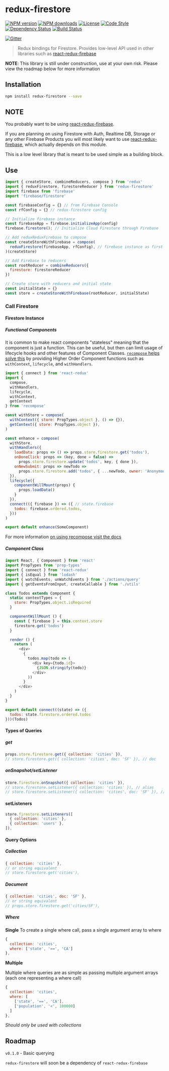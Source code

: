 # redux-firestore

[![NPM version][npm-image]][npm-url]
[![NPM downloads][npm-downloads-image]][npm-url]
[![License][license-image]][license-url]
[![Code Style][code-style-image]][code-style-url]
[![Dependency Status][daviddm-image]][daviddm-url]
[![Build Status][travis-image]][travis-url]

[![Gitter][gitter-image]][gitter-url]
<!-- [![Quality][quality-image]][quality-url] -->
<!-- [![Code Coverage][coverage-image]][coverage-url] -->

> Redux bindings for Firestore. Provides low-level API used in other libraries such as [react-redux-firebase](https://github.com/prescottprue/react-redux-firebase)

**NOTE**: This library is still under construction, use at your own risk. Please view the roadmap below for more information

## Installation

```sh
npm install redux-firestore --save
```

## NOTE

You probably want to be using [react-redux-firebase](https://github.com/prescottprue/react-redux-firebase).

If you are planning on using Firestore with Auth, Realtime DB, Storage or any other Firebase Products you will most likely want to use [react-redux-firebase](https://github.com/prescottprue/react-redux-firebase), which actually depends on this module.

This is a low level library that is meant to be used simple as a building block.

## Use

```javascript
import { createStore, combineReducers, compose } from 'redux'
import { reduxFirestore, firestoreReducer } from 'redux-firestore'
import firebase from 'firebase'
import 'firebase/firestore'

const firebaseConfig = {} // from Firebase Console
const rfConfig = {} // redux-firestore config

// Initialize firebase instance
const firebaseApp = firebase.initializeApp(config)
firebase.firestore(); // Initialize Cloud Firestore through Firebase

// Add reduxReduxFirebase to compose
const createStoreWithFirebase = compose(
  reduxFirestore(firebaseApp, rfConfig), // firebase instance as first argument
)(createStore)

// Add Firebase to reducers
const rootReducer = combineReducers({
  firestore: firestoreReducer
})

// Create store with reducers and initial state
const initialState = {}
const store = createStoreWithFirebase(rootReducer, initialState)
```

### Call Firestore

#### Firestore Instance

##### Functional Components

It is common to make react components "stateless" meaning that the component is just a function. This can be useful, but then can limit usage of lifecycle hooks and other features of Component Classes. [`recompose` helps solve this](https://github.com/acdlite/recompose/blob/master/docs/API.md) by providing Higher Order Component functions such as `withContext`, `lifecycle`, and `withHandlers`.

```js
import { connect } from 'react-redux'
import {
  compose,
  withHandlers,
  lifecycle,
  withContext,
  getContext
} from 'recompose'

const withStore = compose(
  withContext({ store: PropTypes.object }, () => {}),
  getContext({ store: PropTypes.object }),
)

const enhance = compose(
  withStore,
  withHandlers({
    loadData: props => () => props.store.firestore.get('todos'),
    onDoneClick: props => (key, done = false) =>
      props.store.firestore.update('todos', key, { done }),
    onNewSubmit: props => newTodo =>
      props.store.firestore.add('todos', { ...newTodo, owner: 'Anonymous' }),
  }),
  lifecycle({
    componentWillMount(props) {
      props.loadData()
    }
  }),
  connect(({ firebase }) => ({ // state.firebase
    todos: firebase.ordered.todos,
  }))
)

export default enhance(SomeComponent)
```

For more information [on using recompose visit the docs](https://github.com/acdlite/recompose/blob/master/docs/API.md)

##### Component Class

```js
import React, { Component } from 'react'
import PropTypes from 'prop-types'
import { connect } from 'react-redux'
import { isEqual } from 'lodash'
import { watchEvents, unWatchEvents } from './actions/query'
import { getEventsFromInput, createCallable } from './utils'

class Todos extends Component {
  static contextTypes = {
    store: PropTypes.object.isRequired
  }

  componentWillMount () {
    const { firebase } = this.context.store
    firestore.get('todos')
  }

  render () {
    return (
      <div>
        {
          todos.map(todo => (
            <div key={todo.id}>
              {JSON.stringify(todo)}
            </div>
          ))
        }
      </div>
    )
  }
}

export default connect((state) => ({
  todos: state.firestore.ordered.todos
}))(Todos)
```

#### Types of Queries

##### get
```js
props.store.firestore.get({ collection: 'cities' }),
// store.firestore.get({ collection: 'cities', doc: 'SF' }), // doc
```

##### onSnapshot/setListener

```js
store.firestore.onSnapshot({ collection: 'cities' }),
// store.firestore.setListener({ collection: 'cities' }), // alias
// store.firestore.setListener({ collection: 'cities', doc: 'SF' }), // doc
```

#### setListeners

```js
store.firestore.setListeners([
  { collection: 'cities' },
  { collection: 'users' },
]),
```

#### Query Options

##### Collection
```js
{ collection: 'cities' },
// or string equivalent
// store.firestore.get('cities'),
```

##### Document

```js
{ collection: 'cities', doc: 'SF' },
// or string equivalent
// props.store.firestore.get('cities/SF'),
```

##### Where

**Single**
To create a single where call, pass a single argument array to where

```js
{
  collection: 'cities',
  where: ['state', '==', 'CA']
},
```

**Multiple**

Multiple where queries are as simple as passing multiple argument arrays (each one representing a where call)

```js
{
  collection: 'cities',
  where: [
    ['state', '==', 'CA'],
    ['population', '<', 100000]
  ]
},
```

*Should only be used with collections*

<!-- #### Middleware

`redux-firestore`'s enhancer offers a new middleware setup that was not offered in `react-redux-firebase` (but will eventually make it `redux-firebase`)
**Note**: This syntax is just a sample and is not currently released

##### Setup
```js
```


##### Usage

```js
import { FIREBASE_CALL } from 'redux-firestore'

dispatch({
  type: FIREBASE_CALL,
  collection: 'users', // only used when namespace is firestore
  method:  'get' // get method
})
```

Some of the goals behind this approach include:

1. Not needing to pass around a Firebase instance (with `react-redux-firebase` this meant using `firebaseConnect` HOC or `getFirebase`)
2. Follows [patterns outlined in the redux docs for data fetching](http://redux.js.org/docs/advanced/ExampleRedditAPI.html)
3. Easier to expand/change internal API as Firebase/Firestore API grows & changes -->


## Roadmap

`v0.1.0` - Basic querying

`redux-firestore` will soon be a dependency of `react-redux-firebase`

[npm-image]: https://img.shields.io/npm/v/redux-firestore.svg?style=flat-square
[npm-url]: https://npmjs.org/package/redux-firestore
[npm-downloads-image]: https://img.shields.io/npm/dm/redux-firestore.svg?style=flat-square
[quality-image]: http://npm.packagequality.com/shield/redux-firestore.svg?style=flat-square
[quality-url]: https://packagequality.com/#?package=redux-firestore
[travis-image]: https://img.shields.io/travis/prescottprue/redux-firestore/master.svg?style=flat-square
[travis-url]: https://travis-ci.org/prescottprue/redux-firestore
[daviddm-image]: https://img.shields.io/david/prescottprue/redux-firestore.svg?style=flat-square
[daviddm-url]: https://david-dm.org/prescottprue/redux-firestore
[climate-image]: https://img.shields.io/codeclimate/github/prescottprue/redux-firestore.svg?style=flat-square
[climate-url]: https://codeclimate.com/github/prescottprue/redux-firestore
[coverage-image]: https://img.shields.io/codecov/c/github/prescottprue/redux-firestore.svg?style=flat-square
[coverage-url]: https://codecov.io/gh/prescottprue/redux-firestore
[license-image]: https://img.shields.io/npm/l/redux-firestore.svg?style=flat-square
[license-url]: https://github.com/prescottprue/redux-firestore/blob/master/LICENSE
[code-style-image]: https://img.shields.io/badge/code%20style-airbnb-blue.svg?style=flat-square
[code-style-url]: https://github.com/airbnb/javascript
[gitter-image]: https://img.shields.io/gitter/room/redux-firestore/gitter.svg?style=flat-square
[gitter-url]: https://gitter.im/redux-firestore/Lobby
